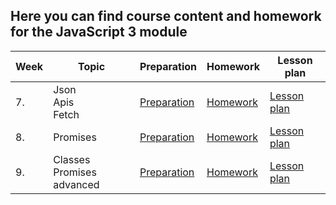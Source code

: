 ## Here you can find course content and homework for the JavaScript 3 module

| Week | Topic | Preparation | Homework | Lesson plan |
| ---- | ----- | ----------- | -------- |------------ |
| 7. | Json <br> Apis <br> Fetch| [Preparation](week1/preparation.md) | [Homework](week1/homework.md) | [Lesson plan](week1/lesson-plan.md)|
| 8. | Promises | [Preparation](week2/preparation.md) | [Homework](week2/homework.md) | [Lesson plan](week2/lesson-plan.md)|
| 9. | Classes <br> Promises advanced | [Preparation](week3/preparation.md)| [Homework](week3/homework.md) | [Lesson plan](week3/lesson-plan.md) |
